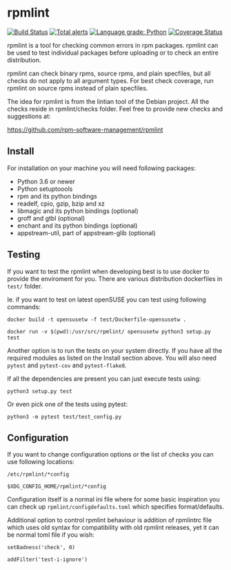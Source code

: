 # rpmlint

[![Build Status](https://travis-ci.org/rpm-software-management/rpmlint.svg)](https://travis-ci.org/rpm-software-management/rpmlint)
[![Total alerts](https://img.shields.io/lgtm/alerts/g/rpm-software-management/rpmlint.svg?logo=lgtm&logoWidth=18)](https://lgtm.com/projects/g/rpm-software-management/rpmlint/alerts/)
[![Language grade: Python](https://img.shields.io/lgtm/grade/python/g/rpm-software-management/rpmlint.svg?logo=lgtm&logoWidth=18)](https://lgtm.com/projects/g/rpm-software-management/rpmlint/context:python)
[![Coverage Status](https://coveralls.io/repos/github/rpm-software-management/rpmlint/badge.svg?branch=master)](https://coveralls.io/github/rpm-software-management/rpmlint?branch=master)

rpmlint is a tool for checking common errors in rpm packages.
rpmlint can be used to test individual packages before uploading or to check
an entire distribution.

rpmlint can check binary rpms, source rpms, and plain specfiles, but all
checks do not apply to all argument types.
For best check coverage, run rpmlint on source rpms instead of
plain specfiles.

The idea for rpmlint is from the lintian tool of the Debian project.
All the checks reside in rpmlint/checks folder. Feel free to provide new
checks and suggestions at:

https://github.com/rpm-software-management/rpmlint

## Install

For installation on your machine you will need following packages:

- Python 3.6 or newer
- Python setuptoools
- rpm and its python bindings
- readelf, cpio, gzip, bzip and xz
- libmagic and its python bindings (optional)
- groff and gtbl (optional)
- enchant and its python bindings (optional)
- appstream-util, part of appstream-glib (optional)

## Testing

If you want to test the rpmlint when developing best is to use docker
to provide the enviroment for you. There are various distribution
dockerfiles in `test/` folder.

Ie. if you want to test on latest openSUSE you can test using following commands:

`docker build -t opensusetw -f test/Dockerfile-opensusetw .`

`docker run -v $(pwd):/usr/src/rpmlint/ opensusetw python3 setup.py test`

Another option is to run the tests on your system directly. If you
have all the required modules as listed on the Install section above.
You will also need `pytest` and `pytest-cov` and `pytest-flake8`.

If all the dependencies are present you can just execute tests using:

`python3 setup.py test`

Or even pick one of the tests using pytest:

`python3 -m pytest test/test_config.py`

## Configuration

If you want to change configuration options or the list of checks you can
use following locations:

`/etc/rpmlint/*config`

`$XDG_CONFIG_HOME/rpmlint/*config`

Configuration itself is a normal ini file where for some basic inspiration
you can check up `rpmlint/configdefaults.toml` which specifies format/defaults.

Additional option to control rpmlint behaviour is addition of rpmlintrc file
which uses old syntax for compatibility with old rpmlint releases, yet
it can be normal toml file if you wish:

`setBadness('check', 0)`

`addFilter('test-i-ignore')`
